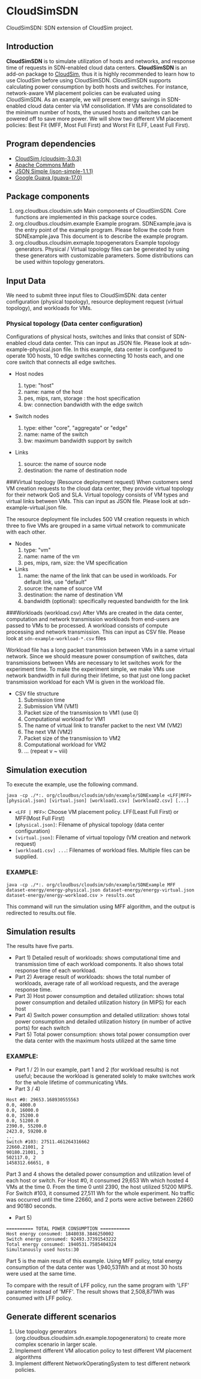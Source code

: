 # CloudSimSDN
CloudSimSDN: SDN extension of CloudSim project.

## Introduction

**CloudSimSDN** is to simulate utilization of hosts and networks, and response time of requests in SDN-enabled cloud data centers.
**CloudSimSDN** is an add-on package to [CloudSim](http://www.cloudbus.org/cloudsim/), thus it is highly recommended to learn how to use CloudSim before using CloudSimSDN.
CloudSimSDN supports calculating power consumption by both hosts and switches. For instance, network-aware VM placement policies can be evaluated using CloudSimSDN. As an example, we will present energy savings in SDN-enabled cloud data center via VM consolidation. If VMs are consolidated to the minimum number of hosts, the unused hosts and switches can be powered off to save more power. We will show two different VM placement policies: Best Fit (MFF, Most Full First) and Worst Fit (LFF, Least Full First).

## Program dependencies
* [CloudSim (cloudsim-3.0.3)](https://code.google.com/p/cloudsim/)
* [Apache Commons Math](http://commons.apache.org/proper/commons-math/download_math.cgi)
* [JSON Simple (json-simple-1.1.1)](https://code.google.com/p/json-simple/)
* [Google Guava (guava-17.0)](https://code.google.com/p/guava-libraries/)

## Package components
1. org.cloudbus.cloudsim.sdn
  Main components of CloudSimSDN. Core functions are implemented in this package source codes.
2. org.cloudbus.cloudsim.example
  Example program. SDNExample.java is the entry point of the example program. Please follow the code from SDNExample.java
  This document is to describe the example program.
3. org.cloudbus.cloudsim.exmaple.topogenerators
  Example topology generators. Physical / Virtual topology files can be generated by using these generators with customizable parameters. Some distributions can be used within topology generators.

## Input Data
We need to submit three input files to CloudSimSDN: data center configuration (physical topology), resource deployment request (virtual topology), and workloads for VMs.

### Physical topology (Data center configuration)
Configurations of physical hosts, switches and links that consist of SDN-enabled cloud data center. This can input as JSON file.  Please look at sdn-example-physical.json file. 
In this example, data center is configured to operate 100 hosts, 10 edge switches connecting 10 hosts each, and one core switch that connects all edge switches.

* Host nodes
  1. type: "host"
  2. name: name of the host
  3. pes, mips, ram, storage : the host specification
  4. bw: connection bandwidth with the edge switch

* Switch nodes
  1. type: either "core", "aggregate" or "edge"
  2. name: name of the switch
  3. bw: maximum bandwidth support by switch

* Links
  1. source: the name of source node
  2. destination: the name of destination node

###Virtual topology (Resource deployment request)
When customers send VM creation requests to the cloud data center, they provide virtual topology for their network QoS and SLA. Virtual topology consists of VM types and virtual links between VMs. This can input as JSON file. Please look at sdn-example-virtual.json file.

The resource deployment file includes 500 VM creation requests in which three to five VMs are grouped in a same virtual network to communicate with each other. 

* Nodes
  1. type: "vm"
  2. name: name of the vm
  3. pes, mips, ram, size: the VM specification
* Links
  1. name: the name of the link that can be used in workloads. For default link, use "default"
  2. source: the name of source VM
  3. destination: the name of destination VM
  4. bandwidth (optional): specifically requested bandwidth for the link

###Workloads (workload.csv)
After VMs are created in the data center, computation and network transmission workloads from end-users are passed to VMs to be processed. A workload consists of compute processing and network transmission. This can input as CSV file.
Please look at `sdn-example-workload-*.csv` files

Workload file has a long packet transmission between VMs in a same virtual network. Since we should measure power consumption of switches, data transmissions between VMs are necessary to let switches work for the experiment time. To make the experiment simple, we make VMs use network bandwidth in full during their lifetime, so that just one long packet transmission workload for each VM is given in the workload file.

* CSV file structure
  1. Submission time
  2. Submission VM (VM1)
  3. Packet size of the transmission to VM1 (use 0)
  4. Computational workload for VM1
  5. The name of virtual link to transfer packet to the next VM (VM2)
  6. The next VM (VM2)
  7. Packet size of the transmission to VM2
  8. Computational workload for VM2
  9. ... (repeat v ~ viii)

## Simulation execution
To execute the example, use the following command.

```
java -cp ./*:. org/cloudbus/cloudsim/sdn/example/SDNExample <LFF|MFF> [physical.json] [virtual.json] [workload1.csv] [workload2.csv] [...]
```

* ```<LFF | MFF>```: Choose VM placement policy. LFF(Least Full First) or MFF(Most Full First)
* ```[physical.json]```: Filename of physical topology (data center configuration)
* ```[virtual.json]```: Filename of virtual topology (VM creation and network request)
* ```[workload1.csv] ...```: Filenames of workload files. Multiple files can be supplied.

### EXAMPLE:
```
java -cp ./*:. org/cloudbus/cloudsim/sdn/example/SDNExample MFF dataset-energy/energy-physical.json dataset-energy/energy-virtual.json dataset-energy/energy-workload.csv > results.out
```

This command will run the simulation using MFF algorithm, and the output is redirected to results.out file.
## Simulation results
The results have five parts.

* Part 1) Detailed result of workloads: shows computational time and transmission time of each workload components. It also shows total response time of each workload.
* Part 2) Average result of workloads: shows the total number of workloads, average rate of all workload requests, and the average response time.
* Part 3) Host power consumption and detailed utilization: shows total power consumption and detailed utilization history (in MIPS) for each host
* Part 4) Switch power consumption and detailed utilization: shows total power consumption and detailed utilization history (in number of active ports) for each switch
* Part 5) Total power consumption: shows total power consumption over the data center with the maximum hosts utilized at the same time

### EXAMPLE:
* Part 1 / 2) In our example, part 1 and 2 (for workload results) is not useful; because the workload is generated solely to make switches work for the whole lifetime of communicating VMs. 
* Part 3 / 4)
```
Host #0: 29653.168930555563
0.0, 4000.0
0.0, 16000.0
0.0, 35200.0
0.0, 51200.0
2390.0, 55200.0
2423.0, 59200.0
...
Switch #103: 27511.461264316662
22660.21001, 2
90180.21001, 3
502117.0, 2
1458312.66651, 0
```
Part 3 and 4 shows the detailed power consumption and utilization level of each host or switch. 
For Host #0, it consumed 29,653 Wh which hosted 4 VMs at the time 0. From the time 0 until 2390, the host utilized 51200 MIPS. 
For Switch #103, it consumed 27,511 Wh for the whole experiment. No traffic was occurred until the time 22660, and 2 ports were active between 22660 and 90180 seconds.

* Part 5)
```
========== TOTAL POWER CONSUMPTION ===========
Host energy consumed: 1848038.3846250002
Switch energy consumed: 92493.37391543222
Total energy consumed: 1940531.7585404324
Simultanously used hosts:30
```
Part 5 is the main result of this example. Using MFF policy, total energy consumption of the data center was 1,940,531Wh and at most 30 hosts were used at the same time.
 
To compare with the result of LFF policy, run the same program with 'LFF' parameter instead of 'MFF'. The result shows that 2,508,871Wh was consumed with LFF policy.
 
## Generate different scenarios
1. Use topology generators (org.cloudbus.cloudsim.sdn.example.topogenerators) to create more complex scenario in larger scale.
2. Implement different VM allocation policy to test different VM placement algorithms
3. Implement different NetworkOperatingSystem to test different network policies.



